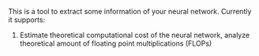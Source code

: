 This is a tool to extract some information of your neural network. Currently it supports: 

1) Estimate theoretical computational cost of the neural network, analyze theoretical amount of floating point multiplications (FLOPs)


